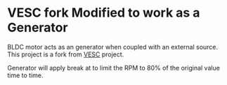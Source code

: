 # VESC fork Modified to work as a Generator 
BLDC motor acts as an generator when coupled with an external source. This project is a fork from [VESC](https://github.com/vedderb/bldc) project.

Generator will apply break at to limit the RPM to 80% of the original value time to time. 

